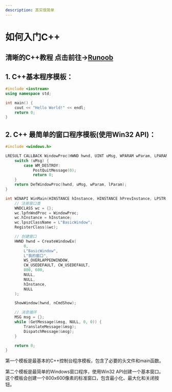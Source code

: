 ```yaml
---
description: 其实很简单
---
```


# 如何入门C++

## 清晰的C++教程 点击前往->[Runoob](https://www.runoob.com/cplusplus/cpp-tutorial.html)

## 1. C++基本程序模板：

```cpp
#include <iostream>
using namespace std;

int main() {
    cout << "Hello World!" << endl;
    return 0;
}
```

## 2. C++ 最简单的窗口程序模板(使用Win32 API)：

```cpp
#include <windows.h>

LRESULT CALLBACK WindowProc(HWND hwnd, UINT uMsg, WPARAM wParam, LPARAM lParam) {
    switch (uMsg) {
        case WM_DESTROY:
            PostQuitMessage(0);
            return 0;
    }
    return DefWindowProc(hwnd, uMsg, wParam, lParam);
}

int WINAPI WinMain(HINSTANCE hInstance, HINSTANCE hPrevInstance, LPSTR pCmdLine, int nCmdShow) {
    // 注册窗口类
    WNDCLASS wc = {};
    wc.lpfnWndProc = WindowProc;
    wc.hInstance = hInstance;
    wc.lpszClassName = L"BasicWindow";
    RegisterClass(&wc);

    // 创建窗口
    HWND hwnd = CreateWindowEx(
        0,
        L"BasicWindow",
        L"我的窗口",
        WS_OVERLAPPEDWINDOW,
        CW_USEDEFAULT, CW_USEDEFAULT,
        800, 600,
        NULL,
        NULL,
        hInstance,
        NULL
    );

    ShowWindow(hwnd, nCmdShow);

    // 消息循环
    MSG msg = {};
    while (GetMessage(&msg, NULL, 0, 0)) {
        TranslateMessage(&msg);
        DispatchMessage(&msg);
    }

    return 0;
}
```

第一个模板是最基本的C++控制台程序模板，包含了必要的头文件和main函数。

第二个模板是最简单的Windows窗口程序，使用Win32 API创建一个基本窗口。这个模板会创建一个800x600像素的标准窗口，包含最小化、最大化和关闭按钮。
